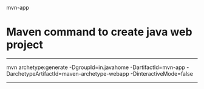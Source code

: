 mvn-app

# Maven command to create java web project

-----
mvn archetype:generate 
	-DgroupId=in.javahome
	-DartifactId=mvn-app
	-DarchetypeArtifactId=maven-archetype-webapp
	-DinteractiveMode=false
  
  -------
